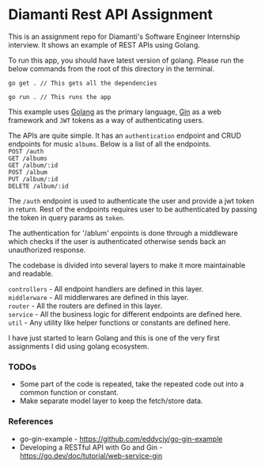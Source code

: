 # Diamanti Rest API Assignment

This is an assignment repo for Diamanti's Software Engineer Internship interview. It shows an example of REST APIs using Golang.

To run this app, you should have latest version of golang. Please run the below commands from the root of this directory in the terminal.

```
go get . // This gets all the dependencies
```

```
go run . // This runs the app
```

This example uses [Golang](https://go.dev/) as the primary language, [Gin](https://github.com/gin-gonic/gin) as a web framework and `JWT` tokens as a way of authenticating users.

The APIs are quite simple. It has an `authentication` endpoint and CRUD endpoints for music `albums`. Below is a list of all the endpoints.  
`POST /auth`  
`GET /albums`  
`GET /album/:id`  
`POST /album`  
`PUT /album/:id`  
`DELETE /album/:id`

The `/auth` endpoint is used to authenticate the user and provide a jwt token in return. Rest of the endpoints requires user to be authenticated by passing the token in query params as `token`.

The authentication for '/ablum' enpoints is done through a middleware which checks if the user is authenticated otherwise sends back an unauthorized response.

The codebase is divided into several layers to make it more maintainable and readable.

`controllers` - All endpoint handlers are defined in this layer.  
`middlerware` - All middlerwares are defined in this layer.  
`router` - All the routers are defined in this layer.  
`service` - All the business logic for different endpoints are defined here.  
`util` - Any utility like helper functions or constants are defined here.

I have just started to learn Golang and this is one of the very first assignments I did using golang ecosystem.

### TODOs

- Some part of the code is repeated, take the repeated code out into a common function or constant.
- Make separate model layer to keep the fetch/store data.

### References

- go-gin-example - https://github.com/eddycjy/go-gin-example
- Developing a RESTful API with Go and Gin - https://go.dev/doc/tutorial/web-service-gin
